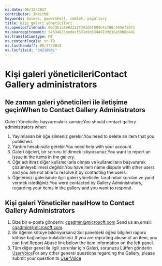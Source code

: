 ```yaml
---
ms.date: 06/12/2017
contributor: JKeithB
keywords: Galeri, powershell, cmdlet, psgallery
title: Kişi galeri yöneticileri
ms.openlocfilehash: 6673b1a8e92312f343d6f809b4a708c400ef20f2
ms.sourcegitcommit: 54534635eedacf531d8d6344019dc16a50b8b441
ms.translationtype: MT
ms.contentlocale: tr-TR
ms.lasthandoff: 05/17/2018
ms.locfileid: "34218901"
---
```

# <a name="contact-gallery-administrators"></a><span data-ttu-id="665d6-103">Kişi galeri yöneticileri</span><span class="sxs-lookup"><span data-stu-id="665d6-103">Contact Gallery administrators</span></span>

## <a name="when-to-contact-gallery-administrators"></a><span data-ttu-id="665d6-104">Ne zaman galeri yöneticileri ile iletişime geçin</span><span class="sxs-lookup"><span data-stu-id="665d6-104">When to Contact Gallery Administrators</span></span>

<span data-ttu-id="665d6-105">Galeri Yöneticiler başvurmalıdır zaman:</span><span class="sxs-lookup"><span data-stu-id="665d6-105">You should contact gallery administrators when:</span></span>

1. <span data-ttu-id="665d6-106">Yayımlanan bir öğe silmeniz gerekir.</span><span class="sxs-lookup"><span data-stu-id="665d6-106">You need to delete an item that you published.</span></span>
2. <span data-ttu-id="665d6-107">Yardım hesabınızla gerekir.</span><span class="sxs-lookup"><span data-stu-id="665d6-107">You need help with your account.</span></span>
3. <span data-ttu-id="665d6-108">Galeri öğeleri, bir sorunu bildirmek istiyorsunuz.</span><span class="sxs-lookup"><span data-stu-id="665d6-108">You want to report an issue in the items in the gallery.</span></span>
4. <span data-ttu-id="665d6-109">Öğe adı itiraz diğer kullanıcılarla olması ve kullanıcıların başvurarak çözümleyebilmesi değildir.</span><span class="sxs-lookup"><span data-stu-id="665d6-109">You have item name dispute with other users and you are not able to resolve it by contacting the users.</span></span>
5. <span data-ttu-id="665d6-110">Öğelerinizi galerisinde ilgili galeri yöneticiler tarafından kurulan ve yanıt vermek istediğiniz.</span><span class="sxs-lookup"><span data-stu-id="665d6-110">You were contacted by Gallery Administrators, regarding your items in the gallery and you want to respond.</span></span>

## <a name="how-to-contact-gallery-administrators"></a><span data-ttu-id="665d6-111">Kişi galeri Yöneticiler nasıl</span><span class="sxs-lookup"><span data-stu-id="665d6-111">How to Contact Gallery Administrators</span></span>

1. <span data-ttu-id="665d6-112">Bize bir e-posta gönderin: cgadmin@microsoft.com.</span><span class="sxs-lookup"><span data-stu-id="665d6-112">Send us an email: cgadmin@microsoft.com.</span></span>
2. <span data-ttu-id="665d6-113">Bir öğenin kötüye bildiriyorsanız Sol paneldeki öğesi bilgileri raporu kötüye bağlantıya bulabilirsiniz.</span><span class="sxs-lookup"><span data-stu-id="665d6-113">If you are reporting abuse of an item, you can find Report Abuse link below the item information on the left panel.</span></span>
3. <span data-ttu-id="665d6-114">Tüm diğer genel ile ilgili sorunlar için Galeri, sorunuzu Lütfen gönderin [UserVoice](http://windowsserver.uservoice.com/forums/301869-powershell)</span><span class="sxs-lookup"><span data-stu-id="665d6-114">For any other general questions regarding the Gallery, please submit your question to [UserVoice](http://windowsserver.uservoice.com/forums/301869-powershell)</span></span>